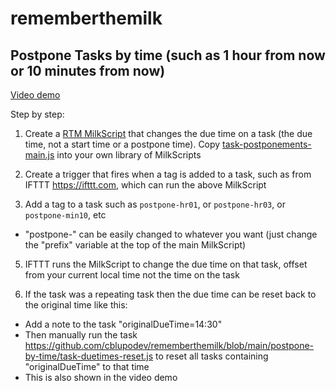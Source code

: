 # rememberthemilk

## Postpone Tasks by time (such as 1 hour from now or 10 minutes from now)

[Video demo](https://www.youtube.com/watch?v=N0nkTta5aPI)

Step by step:

1. Create a [RTM MilkScript](https://www.rememberthemilk.com/services/milkscript/) that changes the due time on a task (the due time, not a start time or a postpone time). Copy [task-postponements-main.js](https://github.com/cblupodev/rememberthemilk/blob/main/postpone-by-time/task-postponements-main.js) into your own library of MilkScripts

2. Create a trigger that fires when a tag is added to a task, such as from IFTTT https://ifttt.com, which can run the above MilkScript

3. Add a tag to a task such as `postpone-hr01`, or `postpone-hr03`, or `postpone-min10`, etc
- "postpone-" can be easily changed to whatever you want (just change the "prefix" variable at the top of the main MilkScript)

5. IFTTT runs the MilkScript to change the due time on that task, offset from your current local time not the time on the task

6. If the task was a repeating task then the due time can be reset back to the original time like this:
- Add a note to the task "originalDueTime=14:30"
- Then manually run the task https://github.com/cblupodev/rememberthemilk/blob/main/postpone-by-time/task-duetimes-reset.js to reset all tasks containing "originalDueTime" to that time
- This is also shown in the video demo
